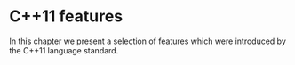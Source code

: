 # C++11 features

In this chapter we present a selection of features which were introduced by the C++11 language standard.
